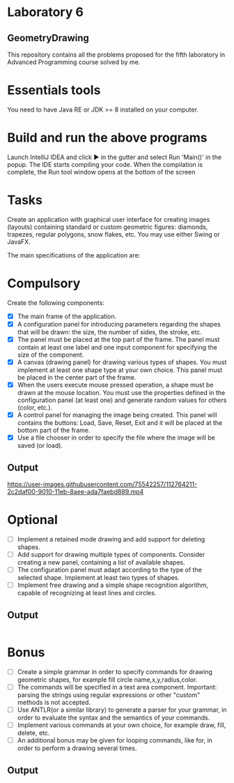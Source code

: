 # Laboratory 6

## GeometryDrawing

This repository contains all the problems proposed for the fifth laboratory in Advanced Programming course solved by me.

# Essentials tools
You need to have Java RE or JDK >= 8 installed on your computer.

# Build and run the above programs
Launch IntelliJ IDEA and click ▶️ in the gutter and select Run 'Main()' in the popup. The IDE starts compiling your code. When the compilation is complete, the Run tool window opens at the bottom of the screen

# Tasks
Create an application with graphical user interface for creating images (layouts) containing standard or custom geometric figures: diamonds, trapezes, regular polygons, snow flakes, etc.
You may use either Swing or JavaFX.

The main specifications of the application are:
# Compulsory 
Create the following components:
- [x] The main frame of the application.
- [x] A configuration panel for introducing parameters regarding the shapes that will be drawn: the size, the number of sides, the stroke, etc.
- [x] The panel must be placed at the top part of the frame. The panel must contain at least one label and one input component for specifying the size of the component.
- [x] A canvas (drawing panel) for drawing various types of shapes. You must implement at least one shape type at your own choice. This panel must be placed in the center part of the frame.
- [x] When the users execute mouse pressed operation, a shape must be drawn at the mouse location. You must use the properties defined in the configuration panel (at least one) and generate random values for others (color, etc.).
- [x] A control panel for managing the image being created. This panel will contains the buttons: Load, Save, Reset, Exit and it will be placed at the bottom part of the frame.
- [x] Use a file chooser in order to specify the file where the image will be saved (or load).
## Output 

https://user-images.githubusercontent.com/75542257/112764211-2c2daf00-9010-11eb-8aee-ada7faebd889.mp4


# Optional
- [ ] Implement a retained mode drawing and add support for deleting shapes.
- [ ] Add support for drawing multiple types of components. Consider creating a new panel, containing a list of available shapes.
- [ ] The configuration panel must adapt according to the type of the selected shape. Implement at least two types of shapes.
- [ ] Implement free drawing and a simple shape recognition algorithm, capable of recognizing at least lines and circles.
## Output
```

```
# Bonus 
- [ ] Create a simple grammar in order to specify commands for drawing geometric shapes, for example fill circle name,x,y,radius,color.
- [ ] The commands will be specified in a text area component. Important: parsing the strings using regular expressions or other "custom" methods is not accepted.
- [ ] Use ANTLR(or a similar library) to generate a parser for your grammar, in order to evaluate the syntax and the semantics of your commands.
- [ ] Implement various commands at your own choice, for example draw, fill, delete, etc.
- [ ] An additional bonus may be given for looping commands, like for, in order to perform a drawing several times.
## Output
```

```
